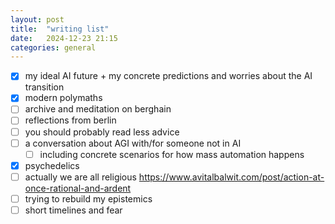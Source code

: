 ```yaml
---
layout: post
title:  "writing list"
date:   2024-12-23 21:15
categories: general
---
```


- [x] my ideal AI future + my concrete predictions and worries about the AI transition
- [x] modern polymaths
- [ ] archive and meditation on berghain
- [ ] reflections from berlin
- [ ] you should probably read less advice
- [ ] a conversation about AGI with/for someone not in AI
    - [ ] including concrete scenarios for how mass automation happens
- [x] psychedelics
- [ ] actually we are all religious https://www.avitalbalwit.com/post/action-at-once-rational-and-ardent
- [ ] trying to rebuild my epistemics
- [ ] short timelines and fear